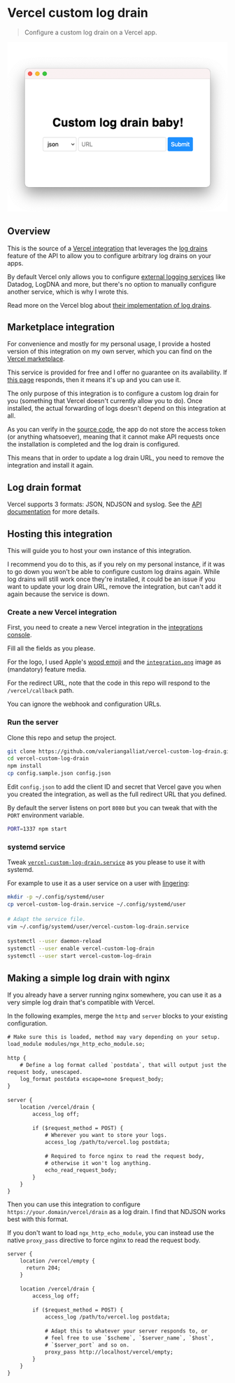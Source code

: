 # Vercel custom log drain

> Configure a custom log drain on a Vercel app.

<div align="center">

[![Overview](overview.png)](https://vercel.com/integrations/custom-log-drain)

</div>

## Overview

This is the source of a [Vercel integration](https://vercel.com/docs/integrations)
that leverages the [log drains](https://vercel.com/docs/api#integrations/log-drains)
feature of the API to allow you to configure arbitrary log drains on your apps.

By default Vercel only allows you to configure [external logging services](https://vercel.com/integrations?category=logging)
like Datadog, LogDNA and more, but there's no option to manually
configure another service, which is why I wrote this.

Read more on the Vercel blog about [their implementation of log drains](https://vercel.com/blog/log-drains).

## Marketplace integration

For convenience and mostly for my personal usage, I provide a hosted
version of this integration on my own server, which you can find on the
[Vercel marketplace](https://vercel.com/integrations/custom-log-drain).

This service is provided for free and I offer no guarantee on its
availability. If [this page](https://cloud.codejam.info/vercel/callback)
responds, then it means it's up and you can use it.

The only purpose of this integration is to configure a custom log drain
for you (something that Vercel doesn't currently allow you to do). Once
installed, the actual forwarding of logs doesn't depend on this
integration at all.

As you can verify in the [source code](index.js), the app do not store
the access token (or anything whatsoever), meaning that it cannot make
API requests once the installation is completed and the log drain is
configured.

This means that in order to update a log drain URL, you need to remove
the integration and install it again.

## Log drain format

Vercel supports 3 formats: JSON, NDJSON and syslog. See the [API
documentation](https://vercel.com/docs/api#integrations/log-drains/format-and-transport)
for more details.

## Hosting this integration

This will guide you to host your own instance of this integration.

I recommend you do to this, as if you rely on my personal instance, if
it was to go down you won't be able to configure custom log drains
again. While log drains will still work once they're installed, it could
be an issue if you want to update your log drain URL, remove the
integration, but can't add it again because the service is down.

### Create a new Vercel integration

First, you need to create a new Vercel integration in the [integrations console](https://vercel.com/dashboard/integrations/console).

Fill all the fields as you please.

For the logo, I used Apple's [wood emoji](https://emojipedia.org/apple/ios-14.6/wood/) and
the [`integration.png`](integration.png) image as (mandatory) feature
media.

For the redirect URL, note that the code in this repo will respond to
the `/vercel/callback` path.

You can ignore the webhook and configuration URLs.

### Run the server

Clone this repo and setup the project.

```sh
git clone https://github.com/valeriangalliat/vercel-custom-log-drain.git
cd vercel-custom-log-drain
npm install
cp config.sample.json config.json
```

Edit `config.json` to add the client ID and secret that Vercel gave you
when you created the integration, as well as the full redirect URL that
you defined.

By default the server listens on port `8080` but you can tweak that with the
`PORT` environment variable.

```sh
PORT=1337 npm start
```

### systemd service

Tweak [`vercel-custom-log-drain.service`](vercel-custom-log-drain.service) as
you please to use it with systemd.

For example to use it as a user service on a user with
[lingering](https://wiki.archlinux.org/title/systemd/User#Automatic_start-up_of_systemd_user_instances):

```sh
mkdir -p ~/.config/systemd/user
cp vercel-custom-log-drain.service ~/.config/systemd/user

# Adapt the service file.
vim ~/.config/systemd/user/vercel-custom-log-drain.service

systemctl --user daemon-reload
systemctl --user enable vercel-custom-log-drain
systemctl --user start vercel-custom-log-drain
```

## Making a simple log drain with nginx

If you already have a server running nginx somewhere, you can use it as
a very simple log drain that's compatible with Vercel.

In the following examples, merge the `http` and `server` blocks to your
existing configuration.

```nginx
# Make sure this is loaded, method may vary depending on your setup.
load_module modules/ngx_http_echo_module.so;

http {
    # Define a log format called `postdata`, that will output just the request body, unescaped.
    log_format postdata escape=none $request_body;
}

server {
    location /vercel/drain {
        access_log off;

        if ($request_method = POST) {
            # Wherever you want to store your logs.
            access_log /path/to/vercel.log postdata;

            # Required to force nginx to read the request body,
            # otherwise it won't log anything.
            echo_read_request_body;
        }
    }
}
```

Then you can use this integration to configure
`https://your.domain/vercel/drain` as a log drain. I find that NDJSON
works best with this format.

If you don't want to load `ngx_http_echo_module`, you can instead use
the native `proxy_pass` directive to force nginx to read the request
body.

```nginx
server {
    location /vercel/empty {
      return 204;
    }

    location /vercel/drain {
        access_log off;

        if ($request_method = POST) {
            access_log /path/to/vercel.log postdata;

            # Adapt this to whatever your server responds to, or
            # feel free to use `$scheme`, `$server_name`, `$host`,
            # `$server_port` and so on.
            proxy_pass http://localhost/vercel/empty;
        }
    }
}
```
